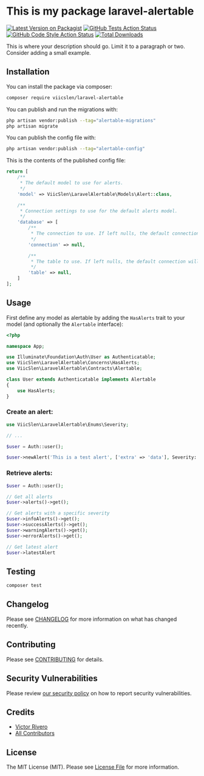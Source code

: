 # This is my package laravel-alertable

[![Latest Version on Packagist](https://img.shields.io/packagist/v/viicslen/laravel-alertable.svg?style=flat-square)](https://packagist.org/packages/viicslen/laravel-alertable)
[![GitHub Tests Action Status](https://img.shields.io/github/workflow/status/viicslen/laravel-alertable/run-tests?label=tests)](https://github.com/viicslen/laravel-alertable/actions?query=workflow%3Arun-tests+branch%3Amain)
[![GitHub Code Style Action Status](https://img.shields.io/github/workflow/status/viicslen/laravel-alertable/Check%20&%20fix%20styling?label=code%20style)](https://github.com/viicslen/laravel-alertable/actions?query=workflow%3A"Check+%26+fix+styling"+branch%3Amain)
[![Total Downloads](https://img.shields.io/packagist/dt/viicslen/laravel-alertable.svg?style=flat-square)](https://packagist.org/packages/viicslen/laravel-alertable)

This is where your description should go. Limit it to a paragraph or two. Consider adding a small example.

## Installation

You can install the package via composer:

```bash
composer require viicslen/laravel-alertable
```

You can publish and run the migrations with:

```bash
php artisan vendor:publish --tag="alertable-migrations"
php artisan migrate
```

You can publish the config file with:

```bash
php artisan vendor:publish --tag="alertable-config"
```

This is the contents of the published config file:

```php
return [
    /**
     * The default model to use for alerts.
     */
    'model' => ViicSlen\LaravelAlertable\Models\Alert::class,

    /**
     * Connection settings to use for the default alerts model.
     */
    'database' => [
        /**
         * The connection to use. If left nulls, the default connection will be used.
         */
        'connection' => null,

        /**
         * The table to use. If left nulls, the default connection will be used.
         */
        'table' => null,
    ]
];
```

## Usage

First define any model as alertable by adding the `HasAlerts` trait to your model (and optionally the `Alertable` interface):
```php
<?php

namespace App;

use Illuminate\Foundation\Auth\User as Authenticatable;
use ViicSlen\LaravelAlertable\Concerns\HasAlerts;
use ViicSlen\LaravelAlertable\Contracts\Alertable;

class User extends Authenticatable implements Alertable
{
    use HasAlerts;
}
```

### Create an alert:
```php
use ViicSlen\LaravelAlertable\Enums\Severity;

// ...

$user = Auth::user();

$user->newAlert('This is a test alert', ['extra' => 'data'], Severity::Success);
```

### Retrieve alerts:
```php
$user = Auth::user();

// Get all alerts
$user->alerts()->get();

// Get alerts with a specific severity
$user->infoAlerts()->get();
$user->successAlerts()->get();
$user->warningAlerts()->get();
$user->errorAlerts()->get();

// Get latest alert
$user->latestAlert
```

## Testing

```bash
composer test
```

## Changelog

Please see [CHANGELOG](CHANGELOG.md) for more information on what has changed recently.

## Contributing

Please see [CONTRIBUTING](https://github.com/viicslen/.github/blob/main/CONTRIBUTING.md) for details.

## Security Vulnerabilities

Please review [our security policy](../../security/policy) on how to report security vulnerabilities.

## Credits

- [Victor Rivero](https://github.com/viicslen)
- [All Contributors](../../contributors)

## License

The MIT License (MIT). Please see [License File](LICENSE.md) for more information.
